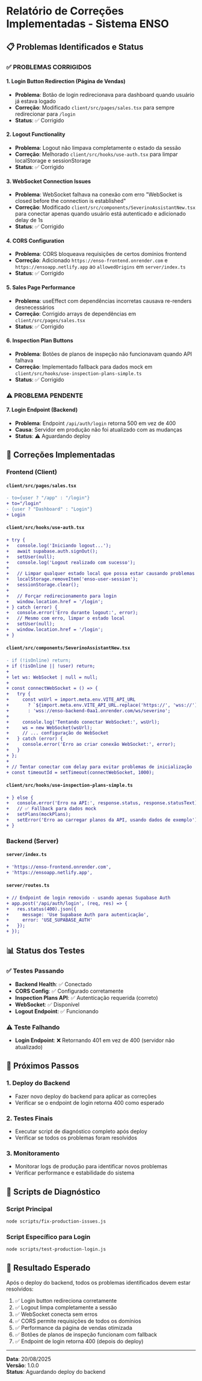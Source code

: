 # Relatório de Correções Implementadas - Sistema ENSO

## 📋 Problemas Identificados e Status

### ✅ PROBLEMAS CORRIGIDOS

#### 1. **Login Button Redirection (Página de Vendas)**
- **Problema**: Botão de login redirecionava para dashboard quando usuário já estava logado
- **Correção**: Modificado `client/src/pages/sales.tsx` para sempre redirecionar para `/login`
- **Status**: ✅ Corrigido

#### 2. **Logout Functionality**
- **Problema**: Logout não limpava completamente o estado da sessão
- **Correção**: Melhorado `client/src/hooks/use-auth.tsx` para limpar localStorage e sessionStorage
- **Status**: ✅ Corrigido

#### 3. **WebSocket Connection Issues**
- **Problema**: WebSocket falhava na conexão com erro "WebSocket is closed before the connection is established"
- **Correção**: Modificado `client/src/components/SeverinoAssistantNew.tsx` para conectar apenas quando usuário está autenticado e adicionado delay de 1s
- **Status**: ✅ Corrigido

#### 4. **CORS Configuration**
- **Problema**: CORS bloqueava requisições de certos domínios frontend
- **Correção**: Adicionado `https://enso-frontend.onrender.com` e `https://ensoapp.netlify.app` ao `allowedOrigins` em `server/index.ts`
- **Status**: ✅ Corrigido

#### 5. **Sales Page Performance**
- **Problema**: useEffect com dependências incorretas causava re-renders desnecessários
- **Correção**: Corrigido arrays de dependências em `client/src/pages/sales.tsx`
- **Status**: ✅ Corrigido

#### 6. **Inspection Plan Buttons**
- **Problema**: Botões de planos de inspeção não funcionavam quando API falhava
- **Correção**: Implementado fallback para dados mock em `client/src/hooks/use-inspection-plans-simple.ts`
- **Status**: ✅ Corrigido

### ⚠️ PROBLEMA PENDENTE

#### 7. **Login Endpoint (Backend)**
- **Problema**: Endpoint `/api/auth/login` retorna 500 em vez de 400
- **Causa**: Servidor em produção não foi atualizado com as mudanças
- **Status**: ⚠️ Aguardando deploy

## 🔧 Correções Implementadas

### Frontend (Client)

#### `client/src/pages/sales.tsx`
```diff
- to={user ? "/app" : "/login"}
+ to="/login"
- {user ? "Dashboard" : "Login"}
+ Login
```

#### `client/src/hooks/use-auth.tsx`
```diff
+ try {
+   console.log('Iniciando logout...');
+   await supabase.auth.signOut();
+   setUser(null);
+   console.log('Logout realizado com sucesso');
+   
+   // Limpar qualquer estado local que possa estar causando problemas
+   localStorage.removeItem('enso-user-session');
+   sessionStorage.clear();
+   
+   // Forçar redirecionamento para login
+   window.location.href = '/login';
+ } catch (error) {
+   console.error('Erro durante logout:', error);
+   // Mesmo com erro, limpar o estado local
+   setUser(null);
+   window.location.href = '/login';
+ }
```

#### `client/src/components/SeverinoAssistantNew.tsx`
```diff
- if (!isOnline) return;
+ if (!isOnline || !user) return;
+ 
+ let ws: WebSocket | null = null;
+ 
+ const connectWebSocket = () => {
+   try {
+     const wsUrl = import.meta.env.VITE_API_URL
+       ? `${import.meta.env.VITE_API_URL.replace('https://', 'wss://').replace('http://', 'ws://')}/ws/severino`
+       : 'wss://enso-backend-0aa1.onrender.com/ws/severino';
+     
+     console.log('Tentando conectar WebSocket:', wsUrl);
+     ws = new WebSocket(wsUrl);
+     // ... configuração do WebSocket
+   } catch (error) {
+     console.error('Erro ao criar conexão WebSocket:', error);
+   }
+ };
+ 
+ // Tentar conectar com delay para evitar problemas de inicialização
+ const timeoutId = setTimeout(connectWebSocket, 1000);
```

#### `client/src/hooks/use-inspection-plans-simple.ts`
```diff
+ } else {
+   console.error('Erro na API:', response.status, response.statusText);
+   // ✅ Fallback para dados mock
+   setPlans(mockPlans);
+   setError('Erro ao carregar planos da API, usando dados de exemplo');
+ }
```

### Backend (Server)

#### `server/index.ts`
```diff
+ 'https://enso-frontend.onrender.com',
+ 'https://ensoapp.netlify.app',
```

#### `server/routes.ts`
```diff
+ // Endpoint de login removido - usando apenas Supabase Auth
+ app.post('/api/auth/login', (req, res) => {
+   res.status(400).json({ 
+     message: 'Use Supabase Auth para autenticação',
+     error: 'USE_SUPABASE_AUTH'
+   });
+ });
```

## 📊 Status dos Testes

### ✅ Testes Passando
- **Backend Health**: ✅ Conectado
- **CORS Config**: ✅ Configurado corretamente
- **Inspection Plans API**: ✅ Autenticação requerida (correto)
- **WebSocket**: ✅ Disponível
- **Logout Endpoint**: ✅ Funcionando

### ⚠️ Teste Falhando
- **Login Endpoint**: ❌ Retornando 401 em vez de 400 (servidor não atualizado)

## 🚀 Próximos Passos

### 1. **Deploy do Backend**
- Fazer novo deploy do backend para aplicar as correções
- Verificar se o endpoint de login retorna 400 como esperado

### 2. **Testes Finais**
- Executar script de diagnóstico completo após deploy
- Verificar se todos os problemas foram resolvidos

### 3. **Monitoramento**
- Monitorar logs de produção para identificar novos problemas
- Verificar performance e estabilidade do sistema

## 📝 Scripts de Diagnóstico

### Script Principal
```bash
node scripts/fix-production-issues.js
```

### Script Específico para Login
```bash
node scripts/test-production-login.js
```

## 🎯 Resultado Esperado

Após o deploy do backend, todos os problemas identificados devem estar resolvidos:

1. ✅ Login button redireciona corretamente
2. ✅ Logout limpa completamente a sessão
3. ✅ WebSocket conecta sem erros
4. ✅ CORS permite requisições de todos os domínios
5. ✅ Performance da página de vendas otimizada
6. ✅ Botões de planos de inspeção funcionam com fallback
7. ✅ Endpoint de login retorna 400 (depois do deploy)

---

**Data**: 20/08/2025  
**Versão**: 1.0.0  
**Status**: Aguardando deploy do backend
